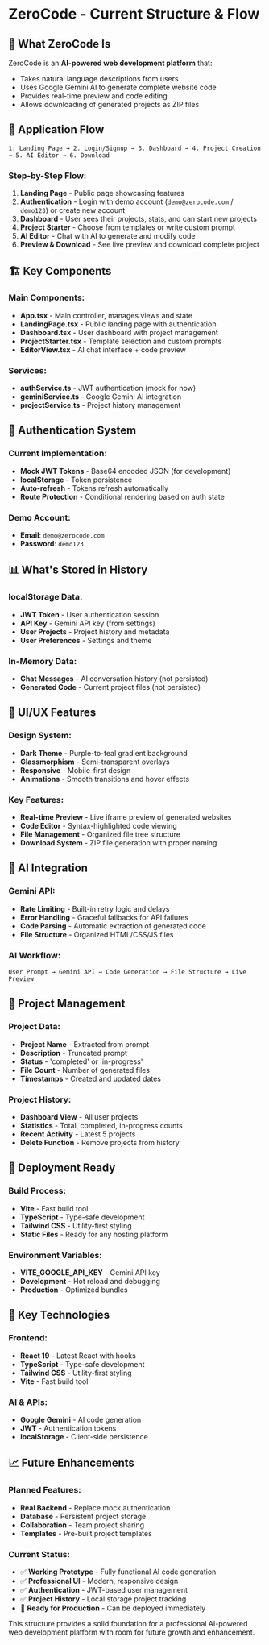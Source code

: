 # ZeroCode - Current Structure & Flow

## 🎯 **What ZeroCode Is**

ZeroCode is an **AI-powered web development platform** that:
- Takes natural language descriptions from users
- Uses Google Gemini AI to generate complete website code
- Provides real-time preview and code editing
- Allows downloading of generated projects as ZIP files

## 🔄 **Application Flow**

```
1. Landing Page → 2. Login/Signup → 3. Dashboard → 4. Project Creation → 5. AI Editor → 6. Download
```

### **Step-by-Step Flow:**

1. **Landing Page** - Public page showcasing features
2. **Authentication** - Login with demo account (`demo@zerocode.com` / `demo123`) or create new account
3. **Dashboard** - User sees their projects, stats, and can start new projects
4. **Project Starter** - Choose from templates or write custom prompt
5. **AI Editor** - Chat with AI to generate and modify code
6. **Preview & Download** - See live preview and download complete project

## 🏗️ **Key Components**

### **Main Components:**
- **App.tsx** - Main controller, manages views and state
- **LandingPage.tsx** - Public landing page with authentication
- **Dashboard.tsx** - User dashboard with project management
- **ProjectStarter.tsx** - Template selection and custom prompts
- **EditorView.tsx** - AI chat interface + code preview

### **Services:**
- **authService.ts** - JWT authentication (mock for now)
- **geminiService.ts** - Google Gemini AI integration
- **projectService.ts** - Project history management

## 🔐 **Authentication System**

### **Current Implementation:**
- **Mock JWT Tokens** - Base64 encoded JSON (for development)
- **localStorage** - Token persistence
- **Auto-refresh** - Tokens refresh automatically
- **Route Protection** - Conditional rendering based on auth state

### **Demo Account:**
- **Email**: `demo@zerocode.com`
- **Password**: `demo123`

## 📊 **What's Stored in History**

### **localStorage Data:**
- **JWT Token** - User authentication session
- **API Key** - Gemini API key (from settings)
- **User Projects** - Project history and metadata
- **User Preferences** - Settings and theme

### **In-Memory Data:**
- **Chat Messages** - AI conversation history (not persisted)
- **Generated Code** - Current project files (not persisted)

## 🎨 **UI/UX Features**

### **Design System:**
- **Dark Theme** - Purple-to-teal gradient background
- **Glassmorphism** - Semi-transparent overlays
- **Responsive** - Mobile-first design
- **Animations** - Smooth transitions and hover effects

### **Key Features:**
- **Real-time Preview** - Live iframe preview of generated websites
- **Code Editor** - Syntax-highlighted code viewing
- **File Management** - Organized file tree structure
- **Download System** - ZIP file generation with proper naming

## 🤖 **AI Integration**

### **Gemini API:**
- **Rate Limiting** - Built-in retry logic and delays
- **Error Handling** - Graceful fallbacks for API failures
- **Code Parsing** - Automatic extraction of generated code
- **File Structure** - Organized HTML/CSS/JS files

### **AI Workflow:**
```
User Prompt → Gemini API → Code Generation → File Structure → Live Preview
```

## 📁 **Project Management**

### **Project Data:**
- **Project Name** - Extracted from prompt
- **Description** - Truncated prompt
- **Status** - 'completed' or 'in-progress'
- **File Count** - Number of generated files
- **Timestamps** - Created and updated dates

### **Project History:**
- **Dashboard View** - All user projects
- **Statistics** - Total, completed, in-progress counts
- **Recent Activity** - Latest 5 projects
- **Delete Function** - Remove projects from history

## 🚀 **Deployment Ready**

### **Build Process:**
- **Vite** - Fast build tool
- **TypeScript** - Type-safe development
- **Tailwind CSS** - Utility-first styling
- **Static Files** - Ready for any hosting platform

### **Environment Variables:**
- **VITE_GOOGLE_API_KEY** - Gemini API key
- **Development** - Hot reload and debugging
- **Production** - Optimized bundles

## 🎯 **Key Technologies**

### **Frontend:**
- **React 19** - Latest React with hooks
- **TypeScript** - Type-safe development
- **Tailwind CSS** - Utility-first styling
- **Vite** - Fast build tool

### **AI & APIs:**
- **Google Gemini** - AI code generation
- **JWT** - Authentication tokens
- **localStorage** - Client-side persistence

## 📈 **Future Enhancements**

### **Planned Features:**
- **Real Backend** - Replace mock authentication
- **Database** - Persistent project storage
- **Collaboration** - Team project sharing
- **Templates** - Pre-built project templates

### **Current Status:**
- ✅ **Working Prototype** - Fully functional AI code generation
- ✅ **Professional UI** - Modern, responsive design
- ✅ **Authentication** - JWT-based user management
- ✅ **Project History** - Local storage project tracking
- 🔄 **Ready for Production** - Can be deployed immediately

This structure provides a solid foundation for a professional AI-powered web development platform with room for future growth and enhancement.

